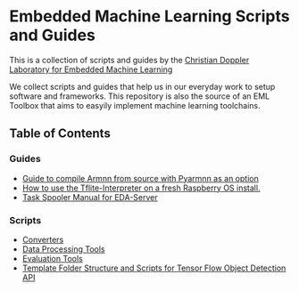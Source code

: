 # Embedded Machine Learning Scripts and Guides

This is a collection of scripts and guides by the <a href="https://embedded-machine-learning.github.io/webpage/">Christian Doppler Laboratory for Embedded Machine Learning</a>

We collect scripts and guides that help us in our everyday work to setup software and frameworks. This repository is also the source of an EML Toolbox that aims to easyily implement machine learning toolchains.

## Table of Contents

### Guides

* [Guide to compile Armnn from source with Pyarmnn as an option](./guides/compile_armnn.md)
* [How to use the Tflite-Interpreter on a fresh Raspberry OS install.](./guides/setup_tflite.md)
* [Task Spooler Manual for EDA-Server](./guides/task_spooler_manual.md)


### Scripts
* [Converters](./scripts/conversion/README.md)
* [Data Processing Tools](./scripts/data_preparation/README.md)
* [Evaluation Tools](./scripts/evaluation/README.md)
* [Template Folder Structure and Scripts for Tensor Flow Object Detection API](./scripts/template_workspace_tf2_object_detection_api/README.md)
